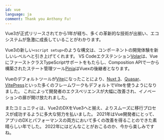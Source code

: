 ```yaml
---
id: vue
language: ja
comment: Thank you Anthony Fu!
---
```


Vue3が正式リリースされてから1年が経ち、多くの革新的な技術が出揃い、エコシステムが急激に成長していることがわかります。

Vue3の新しい`<script setup>`のような構文は、コンポーネントの開発体験を新しいレベルへと引き上げてくれます。
VS Codeエクステンション[Volar](https://github.com/johnsoncodehk/volar)は、VueにファーストクラスTypeScriptサポートをもたらし、Composition APIで一から構築されたステート管理ツール[Pinia](https://github.com/vuejs/pinia)はVuexの後継者となります。

Vueのデフォルトツールが[Vite](https://github.com/vitejs/vite)になったことにより、[Nuxt 3](https://github.com/nuxt/framework)、[Quasar](https://github.com/quasarframework/quasar)、[VitePress](https://github.com/vuejs/vitepress)といった多くのフレームワークもデフォルトでViteを使うようになりました。
これによって開発者のエクスペリエンスが大幅に改善され、イノベーションの扉が開け放たれました。

またコミュニティは、Vue2のDXをVue3へと揃え、よりスムーズに移行プロセスが成功するように多大な努力を払いました。
2021年はVue開発者にとって、アプリのDXとパフォーマンスの両方において多くの改善を得ることのできた素晴らしい年でした。
2022年にはどんなことがおこるのか、今から楽しみですね。
